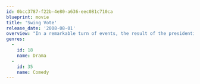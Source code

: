 ```yaml
---
id: 0bcc3787-f22b-4e80-a636-eec081c710ca
blueprint: movie
title: 'Swing Vote'
release_date: '2008-08-01'
overview: "In a remarkable turn of events, the result of the presidential election comes down to one man's vote."
genres:
  -
    id: 18
    name: Drama
  -
    id: 35
    name: Comedy
---
```


